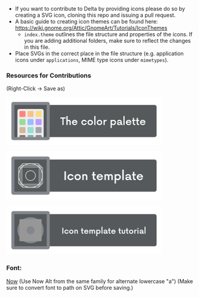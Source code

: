 * If you want to contribute to Delta by providing icons please do so by creating a SVG icon, cloning this repo and issuing a pull request.
* A basic guide to creating icon themes can be found here: https://wiki.gnome.org/Attic/GnomeArt/Tutorials/IconThemes
	- `index.theme` outlines the file structure and properties of the icons. If you are adding additional folders, make sure to reflect the changes in this file.
* Place SVGs in the correct place in the file structure (e.g. application icons under `applications`, MIME type icons under `mimetypes`).


### Resources for Contributions


(Right-Click &rarr; Save as)

<a href="https://github.com/Delta-Icons/Linux/raw/master/Palette.svg"><img src="https://github.com/Delta-Icons/Linux/blob/master/resources/button_color-pallete.png" alt="Palette for Delta" style="width:412px;height:128px;"></a>

<a href="https://github.com/Delta-Icons/Linux/raw/master/template.svg"><img src="https://github.com/Delta-Icons/Linux/blob/master/resources/button_icon-template.png" alt="Icon Template for Delta" style="width:412px;height:128px;"></a>

<a href="https://github.com/Delta-Icons/Linux/raw/master/template_tutorial.svg"><img src="https://github.com/Delta-Icons/Linux/blob/master/resources/button_icon template-tut.png" alt="Icon Template Tutorial for Delta" style="width:412px;height:128px;"></a>


### Font: 
[Now](https://www.1001fonts.com/now-font.html) (Use Now Alt from the same family for alternate lowercase "a") (Make sure to convert font to path on SVG before saving.)
